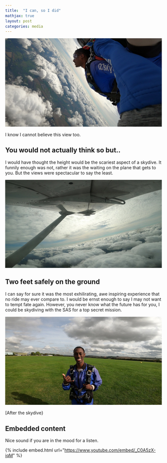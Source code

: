 ```yaml
---
title:  "I can, so I did"
mathjax: true
layout: post
categories: media
---
```


![Let's jump out of something](/assets/skydive.jpg)


I know I cannot believe this view too.



## You would not actually think so but..

I would have thought the height would be the scariest aspect of a skydive. It funnily enough was not, rather it was the waiting on the plane that gets to you. But the views were spectacular to say the least. 

![Let's jump out of something](/assets/Sky.jpg)

## Two feet safely on the ground

I can say for sure it was the most exhilirating, awe inspiring experience that no ride may ever compare to. I would be ernst enough to say I may not want to tempt fate again. However, you never know what the future has for you, I could be skydiving with the SAS for a top secret mission. 

![Safe and Sound](/assets/skyjump.jpg)

[After the skydive}

## Embedded content

Nice sound if you are in the mood for a listen.

{% include embed.html url="https://www.youtube.com/embed/_C0A5zX-iqM" %}
